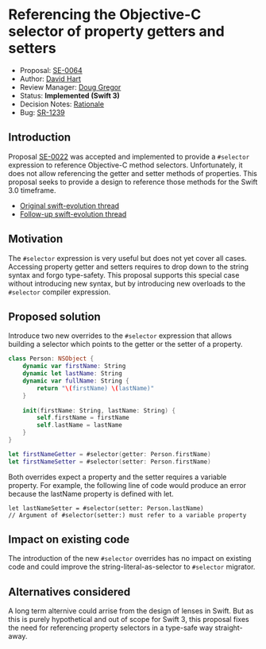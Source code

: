 # Referencing the Objective-C selector of property getters and setters

* Proposal: [SE-0064](0064-property-selectors.md)
* Author: [David Hart](https://github.com/hartbit)
* Review Manager: [Doug Gregor](https://github.com/DougGregor)
* Status: **Implemented (Swift 3)**
* Decision Notes: [Rationale](https://lists.swift.org/pipermail/swift-evolution-announce/2016-April/000102.html)
* Bug: [SR-1239](https://bugs.swift.org/browse/SR-1239)

## Introduction

Proposal [SE-0022](0022-objc-selectors.md) was accepted and implemented to provide a `#selector` expression to reference Objective-C method selectors. Unfortunately, it does not allow referencing the getter and setter methods of properties. This proposal seeks to provide a design to reference those methods for the Swift 3.0 timeframe.

* [Original swift-evolution thread](https://lists.swift.org/pipermail/swift-evolution/Week-of-Mon-20160215/010791.html)
* [Follow-up swift-evolution thread](https://lists.swift.org/pipermail/swift-evolution/Week-of-Mon-20160222/010960.html)

## Motivation

The `#selector` expression is very useful but does not yet cover all cases. Accessing property getter and setters requires to drop down to the string syntax and forgo type-safety. This proposal supports this special case without introducing new syntax, but by introducing new overloads to the `#selector` compiler expression.

## Proposed solution

Introduce two new overrides to the `#selector` expression that allows building a selector which points to the getter or the setter of a property.

```swift
class Person: NSObject {
    dynamic var firstName: String
    dynamic let lastName: String
    dynamic var fullName: String {
        return "\(firstName) \(lastName)"
    }
    
    init(firstName: String, lastName: String) {
        self.firstName = firstName
        self.lastName = lastName
    }
}

let firstNameGetter = #selector(getter: Person.firstName)
let firstNameSetter = #selector(setter: Person.firstName)
```

Both overrides expect a property and the setter requires a variable property. For example, the following line of code would produce an error because the lastName property is defined with let.

```
let lastNameSetter = #selector(setter: Person.lastName)
// Argument of #selector(setter:) must refer to a variable property
```

## Impact on existing code

The introduction of the new `#selector` overrides has no impact on existing code and could improve the string-literal-as-selector to `#selector` migrator.

## Alternatives considered

A long term alternive could arrise from the design of lenses in Swift. But as this is purely hypothetical and out of scope for Swift 3, this proposal fixes the need for referencing property selectors in a type-safe way straight-away.

